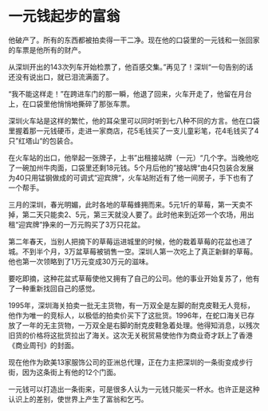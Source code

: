 # 一元钱起步的富翁

他破产了。所有的东西都被拍卖得一干二净。现在他的口袋里的一元钱和一张回家的车票是他所有的财产。 

从深圳开出的143次列车开始检票了，他百感交集。”再见了！深圳“一句告别的话还没有说出口，就已泪流满面了。 

“我不能这样走！”在跨进车门的那一瞬，他退了回来，火车开走了，他留在月台上，在口袋里他悄悄地撕碎了那张车票。 

深圳火车站是这样的繁忙，他的耳朵里可以同时听到七八种不同的方言。他在口袋里握着那一元钱硬币，走进一家商店，花5毛钱买了一支儿童彩笔，花4毛钱买了4只”红塔山“的包装合。 

在火车站的出口，他举起一张牌子，上书”出租接站牌（一元）“几个字。当晚他吃了一碗加州牛肉面，口袋里还剩18元钱。5个月后他的”接站牌“由4只包装合发展为40只用锰钢做成的可调式”迎宾牌“，火车站附近有了他一间房子，手下也有了一个帮手。 

三月的深圳，春光明媚，此时各地的草莓蜂拥而来。5元1斤的草莓，第一天卖不掉，第二天只能卖2、5元，第三天就没人要了。此时他来到近郊一个农场，用出租“迎宾牌”挣来的一万元购买了3万只花盆。 

第二年春天，当别人把摘下的草莓运进城里的时候，他的栽着草莓的花盆也进了城。不到半个月，3万盆草莓被销售一空。深圳人第一次吃上了真正新鲜的草莓。他也第一次领略到了1万元变成30万元的滋味。 

要吃即摘，这种花盆式草莓使他又拥有了自己的公司。他的事业开始复苏了，他有了一种重新找回自己的感觉。 

1995年，深圳海关拍卖一批无主货物，有一万双全是左脚的耐克皮鞋无人竞标，他作为唯一的竞标人，以极低的拍卖价买下了这批货。1996年，在蛇口海关已存放了一年的无主货物，一万双全是右脚的耐克皮鞋急着处理。他得知消息，以残次旧货的价格将这批货拉出了海关。这次无关税贸易使他作为商业奇才跃上了香港《商业周刊》的封面。 

现在他作为欧美13家服饰公司的亚洲总代理，正在力主把深圳的一条街变成步行街，因为这条街上有他的12个门面。 

一元钱可以打造出一条街来，可是很多人认为一元钱只能买一杯水。也许正是这种认识上的差别，使世界上产生了富翁和乞丐。
 